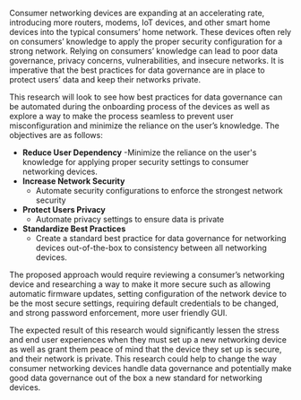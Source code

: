 Consumer networking devices are expanding at an accelerating rate, introducing more routers, modems, IoT devices, and other smart home devices into the typical consumers’ home network. These devices often rely on consumers’ knowledge to apply the proper security configuration for a strong network. Relying on consumers’ knowledge can lead to poor data governance, privacy concerns, vulnerabilities, and insecure networks. It is imperative that the best practices for data governance are in place to protect users’ data and keep their networks private.

This research will look to see how best practices for data governance can be automated during the onboarding process of the devices as well as explore a way to make the process seamless to prevent user misconfiguration and minimize the reliance on the user’s knowledge. The objectives are as follows:
- **Reduce User Dependency** 
	-Minimize the reliance on the user's knowledge for applying proper security settings to consumer networking devices.
- **Increase Network Security** 
	- Automate security configurations to enforce the strongest network security
- **Protect Users Privacy**
	- Automate privacy settings to ensure data is private
- **Standardize Best Practices** 
	- Create a standard best practice for data governance for networking devices out-of-the-box to consistency between all networking devices.

The proposed approach would require reviewing a consumer’s networking device and researching a way to make it more secure such as allowing automatic firmware updates, setting configuration of the network device to be the most secure settings, requiring default credentials to be changed, and strong password enforcement, more user friendly GUI.

The expected result of this research would significantly lessen the stress and end user experiences when they must set up a new networking device as well as grant them peace of mind that the device they set up is secure, and their network is private. This research could help to change the way consumer networking devices handle data governance and potentially make good data governance out of the box a new standard for networking devices.
